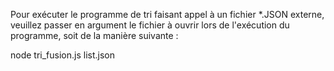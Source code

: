 Pour exécuter le programme de tri faisant appel à un fichier *.JSON externe, veuillez passer en argument le fichier à ouvrir lors de l'exécution du programme, soit de la manière suivante :

  node tri_fusion.js list.json
